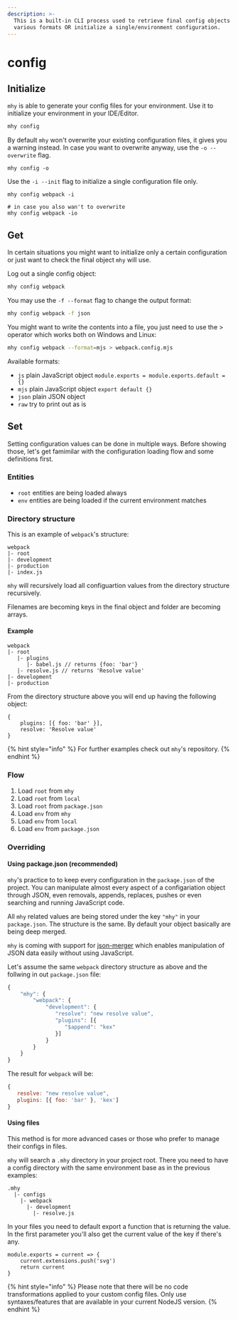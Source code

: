 ```yaml
---
description: >-
  This is a built-in CLI process used to retrieve final config objects in
  various formats OR initialize a single/environment configuration.
---
```


# config

## Initialize

`mhy` is able to generate your config files for your environment. Use it to initialize your environment in your IDE/Editor.

```bash
mhy config
```

By default `mhy` won't overwrite your existing configuration files, it gives you a warning instead. In case you want to overwrite anyway, use the `-o --overwrite` flag.

```text
mhy config -o
```

Use the `-i --init` flag to initialize a single configuration file only.

```text
mhy config webpack -i

# in case you also wan't to overwrite
mhy config webpack -io
```

## Get

In certain situations you might want to initialize only a certain configuration or just want to check the final object `mhy` will use.

Log out a single config object:

```bash
mhy config webpack
```

You may use the `-f --format` flag to change the output format:

```bash
mhy config webpack -f json
```

You might want to write the contents into a file, you just need to use the &gt; operator which works both on Windows and Linux:

```bash
mhy config webpack --format=mjs > webpack.config.mjs
```

Available formats:

* `js` plain JavaScript object `module.exports = module.exports.default = {}`
* `mjs` plain JavaScript object `export default {}`
* `json` plain JSON object
* `raw` try to print out as is

## Set

Setting configuration values can be done in multiple ways. Before showing those, let's get famimilar with the configuration loading flow and some definitions first.

### Entities

* `root` entities are being loaded always
* `env` entities are being loaded if the current environment matches

### Directory structure

This is an example of `webpack`'s structure:

```text
webpack
|- root
|- development
|- production
|- index.js
```

`mhy` will recursively load all configuartion values from the directory structure recursively.

Filenames are becoming keys in the final object and folder are becoming arrays.

#### Example

```text
webpack
|- root
   |- plugins
      |- babel.js // returns {foo: 'bar'}
   |- resolve.js // returns 'Resolve value'
|- development
|- production
```

From the directory structure above you will end up having the following object:

```text
{
    plugins: [{ foo: 'bar' }],
    resolve: 'Resolve value'
}
```

{% hint style="info" %}
For further examples check out `mhy`'s repository.
{% endhint %}

### Flow

1. Load `root` from `mhy`
2. Load `root` from `local`
3. Load `root` from `package.json`
4. Load `env` from `mhy`
5. Load `env` from `local`
6. Load `env` from `package.json`

### Overriding

#### Using package.json \(recommended\)

`mhy`'s practice to to keep every configuration in the `package.json` of the project. You can manipulate almost every aspect of a configariation object through JSON, even removals, appends, replaces, pushes or even searching and running JavaScript code.

All `mhy` related values are being stored under the key `"mhy"` in your `package.json`. The structure is the same. By default your object basically are being deep merged.

`mhy` is coming with support for [json-merger](https://www.npmjs.com/package/json-merger) which enables manipulation of JSON data easily without using JavaScript.

Let's assume the same `webpack` directory structure as above and the follwing in out `package.json` file:

```javascript
{
    "mhy": {
        "webpack": {
            "development": {
               "resolve": "new resolve value",
               "plugins": [{
                  "$append": "kex"
               }]
            }
        }
    }
}
```

The result for `webpack` will be:

```javascript
{
   resolve: "new resolve value",
   plugins: [{ foo: 'bar' }, 'kex']
}
```

#### Using files

This method is for more advanced cases or those who prefer to manage their configs in files.

`mhy` will search a `.mhy` directory in your project root. There you need to have a config directory with the same environment base as in the previous examples:

```text
.mhy
  |- configs
    |- webpack
      |- development
        |- resolve.js
```

In your files you need to default export a function that is returning the value. In the first parameter you'll also get the current value of the key if there's any.

```text
module.exports = current => {
    current.extensions.push('svg')
    return current
}
```

{% hint style="info" %}
Please note that there will be no code transformations applied to your custom config files. Only use syntaxes/features that are available in your current NodeJS version.
{% endhint %}

